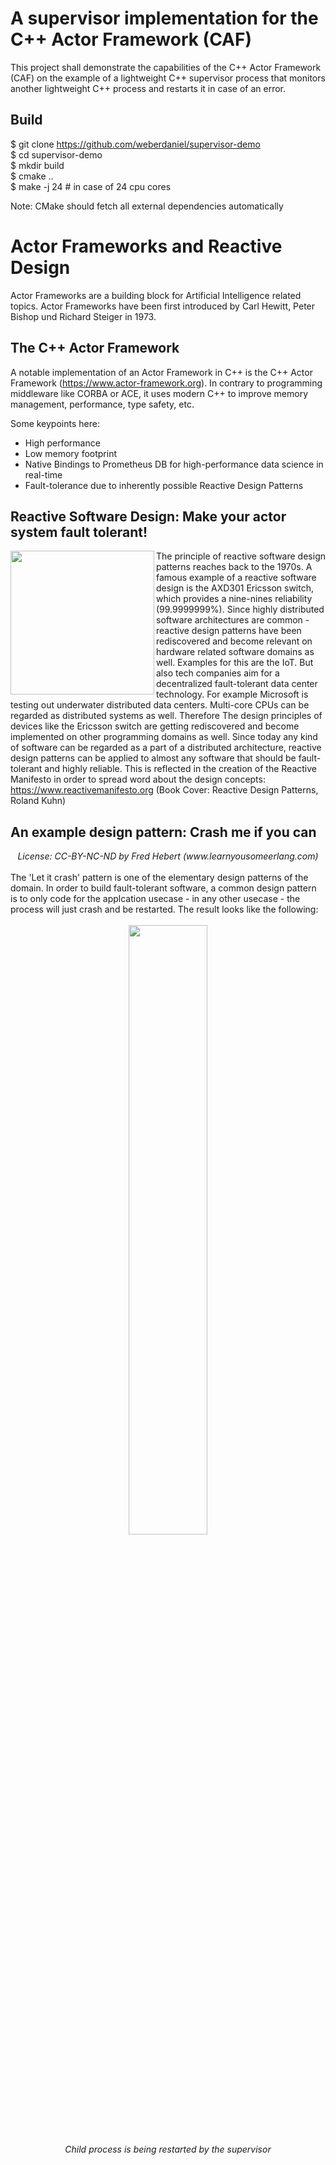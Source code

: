 # A supervisor implementation for the C++ Actor Framework (CAF)

This project shall demonstrate the capabilities of the C++ Actor Framework (CAF)
on the example of a lightweight C++ supervisor process that monitors another lightweight 
C++ process and restarts it in case of an error.

## Build

$ git clone https://github.com/weberdaniel/supervisor-demo <br>
$ cd supervisor-demo <br>
$ mkdir build <br>
$ cmake .. <br> 
$ make -j 24 # in case of 24 cpu cores <br>

Note: CMake should fetch all external dependencies automatically

# Actor Frameworks and Reactive Design

Actor Frameworks are a building block for Artificial Intelligence related topics. Actor Frameworks have been first introduced by 
Carl Hewitt, Peter Bishop und Richard Steiger in 1973.

## The C++ Actor Framework

A notable implementation of an Actor Framework in C++ is the C++ Actor Framework (https://www.actor-framework.org). In contrary to
programming middleware like CORBA or ACE, it uses modern C++ to improve memory management, performance, type safety, etc.

Some keypoints here:

- High performance
- Low memory footprint
- Native Bindings to Prometheus DB for high-performance data science in real-time
- Fault-tolerance due to inherently possible Reactive Design Patterns

## Reactive Software Design: Make your actor system fault tolerant!

<img align='left' src="https://github.com/weberdaniel/supervisor-demo/blob/main/doc/images/reactive_design.jpg" width="230">

The principle of reactive software design patterns reaches back to the 1970s. A famous example of a reactive software design is the AXD301 Ericsson switch, which provides a nine-nines reliability (99.9999999%). Since highly distributed software architectures are common - reactive design patterns have been rediscovered and become relevant on hardware related software domains as well. Examples for this are the IoT. But also tech companies aim for a decentralized fault-tolerant data center technology. For example Microsoft is testing out underwater distributed data centers. Multi-core CPUs can be regarded as distributed systems as well. Therefore The design principles of devices like the Ericsson switch are getting rediscovered and become implemented on other programming domains as well. Since today any kind of software can be regarded as a part of a distributed architecture, reactive design patterns can be applied to almost any software that should be fault-tolerant and highly reliable. This is reflected in the creation of the Reactive Manifesto in order to spread word about the design concepts: https://www.reactivemanifesto.org
(Book Cover: Reactive Design Patterns, Roland Kuhn)

## An example design pattern: Crash me if you can

<div align="center">
<img src="https://github.com/weberdaniel/supervisor-demo/blob/main/doc/images/crash-me-if-you-can.png" alt><br>
<em>License: CC-BY-NC-ND by Fred Hebert (www.learnyousomeerlang.com)</em>
</div>
<br>
The 'Let it crash' pattern is one of the elementary design patterns of the domain. In order to build fault-tolerant software, a common design pattern is to  only code for the applcation usecase - in any other usecase - the process will just crash and be restarted. The result looks like the following:
<br><br>
<div align="center">
<img src="https://github.com/weberdaniel/supervisor-demo/blob/main/doc/images/restart.png" width="50%" alt><br>
<em>Child process is being restarted by the supervisor</em>
</div>
